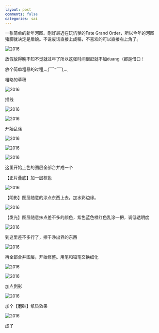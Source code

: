 ```yaml
---
layout: post
comments: false
categories: sai
---
```


一张简单的新年河图。刚好最近在玩坑爹的Fate Grand Order，所以今年的河图猪脚就决定是盾娘。不说废话直接上成稿，不喜欢的可以直接右上角了。

![2016](/static/img/sai/[过程]2016新年河图/14_2.jpg)

放假放得晚不知不觉就过年了所以这张时间很赶就不加duang（都是借口！

放个简单粗暴的过程︿(￣︶￣)︿

粗略的草稿

![2016](/static/img/sai/[过程]2016新年河图/1.jpg)

描线

![2016](/static/img/sai/[过程]2016新年河图/2.jpg)

![2016](/static/img/sai/[过程]2016新年河图/3.jpg)

开始乱涂

![2016](/static/img/sai/[过程]2016新年河图/4.jpg)

![2016](/static/img/sai/[过程]2016新年河图/5.jpg)

![2016](/static/img/sai/[过程]2016新年河图/6.jpg)

这里开始上色的图层全部合并成一个

【正片叠底】加一层棕色

![2016](/static/img/sai/[过程]2016新年河图/7.jpg)

【阴影】图层随意的涂点东西上去，加水彩边缘。

![2016](/static/img/sai/[过程]2016新年河图/8.jpg)

【发光】图层随意抹点差不多的颜色，紫色蓝色橙红色乱涂一把，调低透明度

![2016](/static/img/sai/[过程]2016新年河图/9.jpg)

到这里差不多行了，擦干净出界的东西

![2016](/static/img/sai/[过程]2016新年河图/10.jpg)

再全部合并图层，开始修整。用笔和铅笔交换细化

![2016](/static/img/sai/[过程]2016新年河图/11.jpg)

![2016](/static/img/sai/[过程]2016新年河图/13.jpg)

加点倒影

![2016](/static/img/sai/[过程]2016新年河图/14.jpg)

加个【磨砂】纸质效果

![2016](/static/img/sai/[过程]2016新年河图/14_2.jpg)

成了
